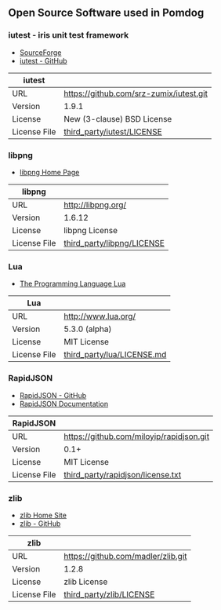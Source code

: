 Open Source Software used in Pomdog
-----------------------------------

### iutest - iris unit test framework

* [SourceForge](http://iutest.sourceforge.jp/)
* [iutest - GitHub](https://github.com/srz-zumix/iutest)

|iutest||
|---|---|
|URL|https://github.com/srz-zumix/iutest.git|
|Version|1.9.1|
|License|New (3-clause) BSD License|
|License File|[third_party/iutest/LICENSE][license-iutest]|

[license-iutest]: iutest/LICENSE

### libpng

* [libpng Home Page](http://www.libpng.org/pub/png/libpng.html)

|libpng||
|---|---|
|URL|http://libpng.org/|
|Version|1.6.12|
|License|libpng License|
|License File|[third_party/libpng/LICENSE][license-libpng]|

[license-libpng]: libpng/LICENSE

### Lua

* [The Programming Language Lua](http://www.lua.org/)

|Lua||
|---|---|
|URL|http://www.lua.org/|
|Version|5.3.0 (alpha)|
|License|MIT License|
|License File|[third_party/lua/LICENSE.md][license-lua]|

[license-lua]: lua/LICENSE.md

### RapidJSON

* [RapidJSON - GitHub](https://github.com/miloyip/rapidjson)
* [RapidJSON Documentation](http://miloyip.github.io/rapidjson/)

|RapidJSON||
|---|---|
|URL|https://github.com/miloyip/rapidjson.git|
|Version|0.1+|
|License|MIT License|
|License File|[third_party/rapidjson/license.txt][license-rapidjson]|

[license-rapidjson]: rapidjson/license.txt

### zlib

* [zlib Home Site](http://www.zlib.net/)
* [zlib - GitHub](https://github.com/madler/zlib)

|zlib||
|---|---|
|URL|https://github.com/madler/zlib.git|
|Version|1.2.8|
|License|zlib License|
|License File|[third_party/zlib/LICENSE][license-zlib]|

[license-zlib]: zlib/LICENSE
